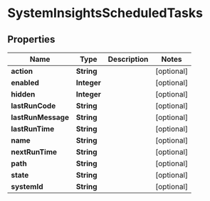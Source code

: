 

# SystemInsightsScheduledTasks


## Properties

| Name | Type | Description | Notes |
|------------ | ------------- | ------------- | -------------|
|**action** | **String** |  |  [optional] |
|**enabled** | **Integer** |  |  [optional] |
|**hidden** | **Integer** |  |  [optional] |
|**lastRunCode** | **String** |  |  [optional] |
|**lastRunMessage** | **String** |  |  [optional] |
|**lastRunTime** | **String** |  |  [optional] |
|**name** | **String** |  |  [optional] |
|**nextRunTime** | **String** |  |  [optional] |
|**path** | **String** |  |  [optional] |
|**state** | **String** |  |  [optional] |
|**systemId** | **String** |  |  [optional] |




